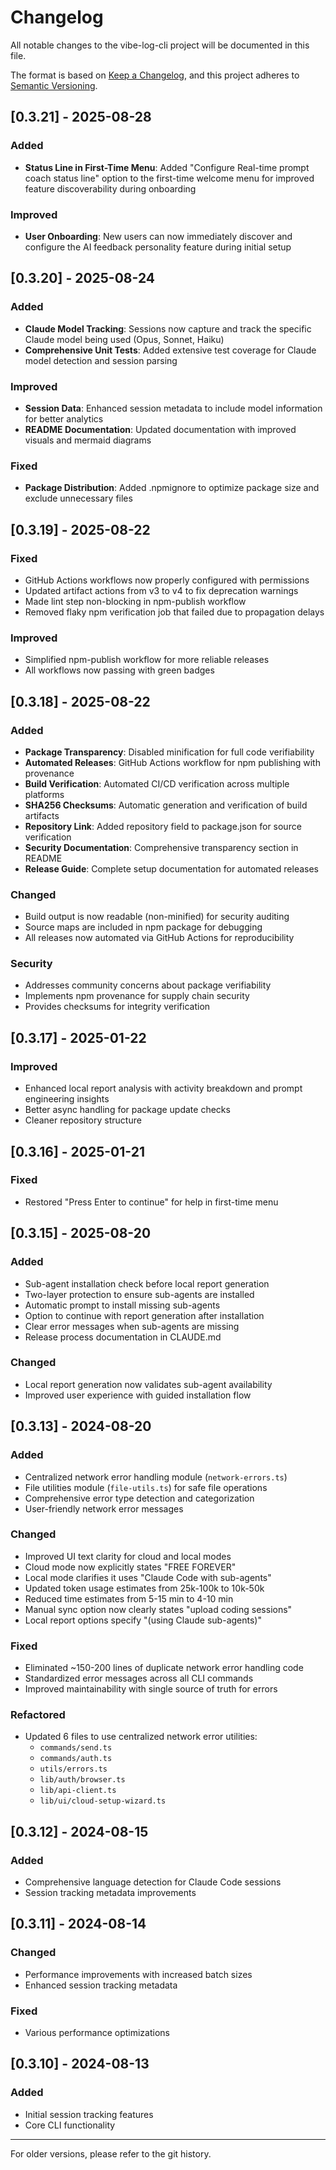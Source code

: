 # Changelog

All notable changes to the vibe-log-cli project will be documented in this file.

The format is based on [Keep a Changelog](https://keepachangelog.com/en/1.0.0/),
and this project adheres to [Semantic Versioning](https://semver.org/spec/v2.0.0.html).

## [0.3.21] - 2025-08-28

### Added
- **Status Line in First-Time Menu**: Added "Configure Real-time prompt coach status line" option to the first-time welcome menu for improved feature discoverability during onboarding

### Improved
- **User Onboarding**: New users can now immediately discover and configure the AI feedback personality feature during initial setup

## [0.3.20] - 2025-08-24

### Added
- **Claude Model Tracking**: Sessions now capture and track the specific Claude model being used (Opus, Sonnet, Haiku)
- **Comprehensive Unit Tests**: Added extensive test coverage for Claude model detection and session parsing

### Improved
- **Session Data**: Enhanced session metadata to include model information for better analytics
- **README Documentation**: Updated documentation with improved visuals and mermaid diagrams

### Fixed
- **Package Distribution**: Added .npmignore to optimize package size and exclude unnecessary files

## [0.3.19] - 2025-08-22

### Fixed
- GitHub Actions workflows now properly configured with permissions
- Updated artifact actions from v3 to v4 to fix deprecation warnings
- Made lint step non-blocking in npm-publish workflow
- Removed flaky npm verification job that failed due to propagation delays

### Improved
- Simplified npm-publish workflow for more reliable releases
- All workflows now passing with green badges

## [0.3.18] - 2025-08-22

### Added
- **Package Transparency**: Disabled minification for full code verifiability
- **Automated Releases**: GitHub Actions workflow for npm publishing with provenance
- **Build Verification**: Automated CI/CD verification across multiple platforms
- **SHA256 Checksums**: Automatic generation and verification of build artifacts
- **Repository Link**: Added repository field to package.json for source verification
- **Security Documentation**: Comprehensive transparency section in README
- **Release Guide**: Complete setup documentation for automated releases

### Changed
- Build output is now readable (non-minified) for security auditing
- Source maps are included in npm package for debugging
- All releases now automated via GitHub Actions for reproducibility

### Security
- Addresses community concerns about package verifiability
- Implements npm provenance for supply chain security
- Provides checksums for integrity verification

## [0.3.17] - 2025-01-22

### Improved
- Enhanced local report analysis with activity breakdown and prompt engineering insights
- Better async handling for package update checks
- Cleaner repository structure

## [0.3.16] - 2025-01-21

### Fixed
- Restored "Press Enter to continue" for help in first-time menu

## [0.3.15] - 2025-08-20

### Added
- Sub-agent installation check before local report generation
- Two-layer protection to ensure sub-agents are installed
- Automatic prompt to install missing sub-agents
- Option to continue with report generation after installation
- Clear error messages when sub-agents are missing
- Release process documentation in CLAUDE.md

### Changed
- Local report generation now validates sub-agent availability
- Improved user experience with guided installation flow

## [0.3.13] - 2024-08-20

### Added
- Centralized network error handling module (`network-errors.ts`)
- File utilities module (`file-utils.ts`) for safe file operations
- Comprehensive error type detection and categorization
- User-friendly network error messages

### Changed  
- Improved UI text clarity for cloud and local modes
- Cloud mode now explicitly states "FREE FOREVER"
- Local mode clarifies it uses "Claude Code with sub-agents"
- Updated token usage estimates from 25k-100k to 10k-50k
- Reduced time estimates from 5-15 min to 4-10 min
- Manual sync option now clearly states "upload coding sessions"
- Local report options specify "(using Claude sub-agents)"

### Fixed
- Eliminated ~150-200 lines of duplicate network error handling code
- Standardized error messages across all CLI commands
- Improved maintainability with single source of truth for errors

### Refactored
- Updated 6 files to use centralized network error utilities:
  - `commands/send.ts`
  - `commands/auth.ts` 
  - `utils/errors.ts`
  - `lib/auth/browser.ts`
  - `lib/api-client.ts`
  - `lib/ui/cloud-setup-wizard.ts`

## [0.3.12] - 2024-08-15

### Added
- Comprehensive language detection for Claude Code sessions
- Session tracking metadata improvements

## [0.3.11] - 2024-08-14

### Changed
- Performance improvements with increased batch sizes
- Enhanced session tracking metadata

### Fixed
- Various performance optimizations

## [0.3.10] - 2024-08-13

### Added
- Initial session tracking features
- Core CLI functionality

---

For older versions, please refer to the git history.